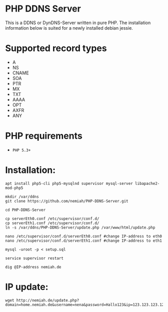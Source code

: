 PHP DDNS Server
==============

This is a DDNS or DynDNS-Server written in pure PHP.
The installation information below is suited for a newly installed debian jessie.

Supported record types
====================

* A
* NS
* CNAME
* SOA
* PTR
* MX
* TXT
* AAAA
* OPT
* AXFR
* ANY

PHP requirements
================

* `PHP 5.3+`

Installation:
=============
```
apt install php5-cli php5-mysqlnd supervisor mysql-server libapache2-mod-php5

mkdir /var/ddns
git clone https://github.com/nemiah/PHP-DDNS-Server.git

cd PHP-DDNS-Server

cp serverEth0.conf /etc/supervisor/conf.d/
cp serverEth1.conf /etc/supervisor/conf.d/
ln -s /var/ddns/PHP-DDNS-Server/update.php /var/www/html/update.php

nano /etc/supervisor/conf.d/serverEth0.conf #change IP-address to eth0
nano /etc/supervisor/conf.d/serverEth1.conf #change IP-address to eth1

mysql -uroot -p < setup.sql

service supervisor restart

dig @IP-address nemiah.de
```

IP update:
==========

```
wget http://nemiah.de/update.php?domain=home.nemiah.de&username=nena&password=Hallo123&ip=123.123.123.123
```